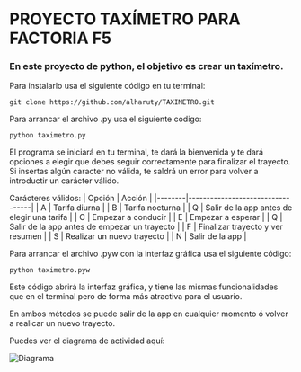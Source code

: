 # PROYECTO TAXÍMETRO PARA FACTORIA F5

### En este proyecto de python, el objetivo es crear un taxímetro.

Para instalarlo usa el siguiente código en tu terminal:
````
git clone https://github.com/alharuty/TAXIMETRO.git
````

Para arrancar el archivo .py usa el siguiente codigo:
````
python taximetro.py
`````

El programa se iniciará en tu terminal, te dará la bienvenida y te dará opciones a elegir que debes seguir correctamente para finalizar el trayecto. Si insertas algún caracter no válida, te saldrá un error para volver a introductir un carácter válido.

Carácteres válidos:
| Opción | Acción                           |
|--------|----------------------------------|
| A      | Tarifa diurna                   |
| B      | Tarifa nocturna                 |
| Q      | Salir de la app antes de elegir una tarifa |
| C      | Empezar a conducir              |
| E      | Empezar a esperar               |
| Q      | Salir de la app antes de empezar un trayecto |
| F      | Finalizar trayecto y ver resumen |
| S      | Realizar un nuevo trayecto      |
| N      | Salir de la app                 |

Para arrancar el archivo .pyw con la interfaz gráfica usa el siguiente código:

```
python taximetro.pyw
```
Este código abrirá la interfaz gráfica, y tiene las mismas funcionalidades que en el terminal pero de forma más atractiva para el usuario.

En ambos métodos se puede salir de la app en cualquier momento ó volver a realicar un nuevo trayecto.

Puedes ver el diagrama de actividad aquí:

![Diagrama](diagrama-actividad.png)
